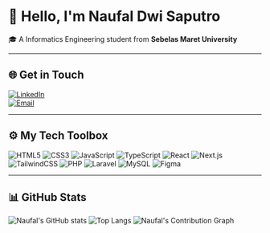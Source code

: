 # 👋 Hello, I'm **Naufal Dwi Saputro**

🎓 A Informatics Engineering student from **Sebelas Maret University**  

---

## 🌐 Get in Touch

[![LinkedIn](https://img.shields.io/badge/LinkedIn-Connect-blue?style=for-the-badge&logo=linkedin)](https://www.linkedin.com/in/naufal-dwi-saputro-b14a03299/)  
[![Email](https://img.shields.io/badge/Email-Contact-red?style=for-the-badge&logo=gmail)](mailto:naufalsaputro219@gmail.com)

---

## ⚙️ My Tech Toolbox

![HTML5](https://img.shields.io/badge/HTML5-E44D26?style=for-the-badge&logo=html5&logoColor=white)
![CSS3](https://img.shields.io/badge/CSS3-264de4?style=for-the-badge&logo=css3&logoColor=white)
![JavaScript](https://img.shields.io/badge/JavaScript-F0DB4F?style=for-the-badge&logo=javascript&logoColor=black)
![TypeScript](https://img.shields.io/badge/TypeScript-3178C6?style=for-the-badge&logo=typescript&logoColor=white)
![React](https://img.shields.io/badge/React-61DAFB?style=for-the-badge&logo=react&logoColor=black)
![Next.js](https://img.shields.io/badge/Next.js-000000?style=for-the-badge&logo=next.js&logoColor=white)
![TailwindCSS](https://img.shields.io/badge/TailwindCSS-38B2AC?style=for-the-badge&logo=tailwindcss&logoColor=white)
![PHP](https://img.shields.io/badge/PHP-777BB4?style=for-the-badge&logo=php&logoColor=white)
![Laravel](https://img.shields.io/badge/Laravel-E74430?style=for-the-badge&logo=laravel&logoColor=white)
![MySQL](https://img.shields.io/badge/MySQL-005C84?style=for-the-badge&logo=mysql&logoColor=white)
![Figma](https://img.shields.io/badge/Figma-A259FF?style=for-the-badge&logo=figma&logoColor=white)

---

## 📊 GitHub Stats

![Naufal's GitHub stats](https://github-readme-stats.vercel.app/api?username=NaufalDsp&show_icons=true&theme=tokyonight&count_private=true&include_all_commits=true)  ![Top Langs](https://github-readme-stats.vercel.app/api/top-langs/?username=NaufalDsp&layout=compact&count_private=true&theme=tokyonight)
![Naufal's Contribution Graph](https://github-readme-activity-graph.vercel.app/graph?username=NaufalDsp&theme=tokyo-night&color=00BFFF&line=1E90FF&point=1E90FF&area=true&hide_border=true)

